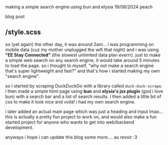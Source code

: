 <meta>
  <title>making a "search engine"!</title>
  <description>making a simple search engine using bun and elysia</description>
  <date>19/08/2024</date>
  <color>peach</color>

  <type>blog post</type>

  <use-style>/style.scss</use-style>
</meta>
---

so (yet again) the other day, it was around 2am... i was programming on mobile data (cuz my mother unplugged the wifi that night) and i was using **"EE Stay Connected"** (the slowest unlimited data plan everrr). just to make a simple web search on any search engine, it would take around 5 minutes to load the page. so i thought to myself, "why not make a search engine that's super lightweight and fast?" and that's how i started making my own "search engine".

so i started by scraping DuckDuckGo with a library called `duck-duck-scrape`. i then made a simple html page using **bun** and **elysia's jsx plugin** (god i love bun) with a search bar and a list of search results. i then added a little bit of css to make it look nice and voilà! i had my own search engine.

i later added an actual main page which was just a heading and input lmao... this is actually a pretty fun project to work on, and would also make a fun started project for anyone who wants to get into web/backend development.

anyways i hope i can update this blog some more.... au revoir :3